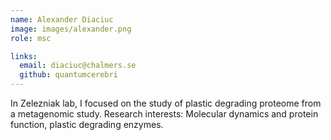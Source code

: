 ```yaml
---
name: Alexander Diaciuc
image: images/alexander.png
role: msc

links:
  email: diaciuc@chalmers.se
  github: quantumcerebri
---
```


In Zelezniak lab, I focused on the study of plastic degrading proteome from a metagenomic study.
Research interests: Molecular dynamics and protein function, plastic degrading enzymes. 
